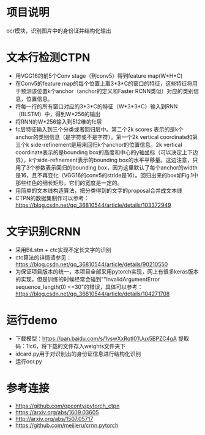 # 项目说明
ocr模块，识别图片中的身份证并结构化输出
# 文本行检测CTPN
- 用VGG16的前5个Conv stage（到conv5）得到feature map(W\*H*C)
- 在Conv5的feature map的每个位置上取3\*3*C的窗口的特征，这些特征将用于预测该位置k个anchor（anchor的定义和Faster RCNN类似）对应的类别信息，位置信息。
- 将每一行的所有窗口对应的3\*3\*C的特征（W\*3\*3\*C）输入到RNN（BLSTM）中，得到W*256的输出
- 将RNN的W*256输入到512维的fc层
- fc层特征输入到三个分类或者回归层中。第二个2k scores 表示的是k个anchor的类别信息（是字符或不是字符）。第一个2k vertical coordinate和第三个k side-refinement是用来回归k个anchor的位置信息。2k vertical coordinate表示的是bounding box的高度和中心的y轴坐标（可以决定上下边界），k个side-refinement表示的bounding box的水平平移量。这边注意，只用了3个参数表示回归的bounding box，因为这里默认了每个anchor的width是16，且不再变化（VGG16的conv5的stride是16）。回归出来的box如Fig.1中那些红色的细长矩形，它们的宽度是一定的。
- 用简单的文本线构造算法，把分类得到的文字的proposal合并成文本线
- CTPN的数据集制作可以参考：https://blog.csdn.net/qq_36810544/article/details/103372949
# 文字识别CRNN
- 采用BiLstm + ctc实现不定长文字的识别
- ctc算法的详情请参见：https://blog.csdn.net/qq_36810544/article/details/90210550
- 为保证项目版本的统一，本项目全部采用pytorch实现，网上有很多keras版本的实现，但是训练的时候经常会碰到""InvalidArgumentError sequence_length(0) <=30"的错误，具体可以参考：https://blog.csdn.net/qq_36810544/article/details/104271708
# 运行demo
- 下载模型：https://pan.baidu.com/s/1vswXxRqtl01Uux5BPZC4gA 提取码：1lc6，将下载的文件存入weights文件夹下
- idcard.py用于对识别出的身份证信息进行结构化识别
- 运行ocr.py
# 参考连接
- https://github.com/opconty/pytorch_ctpn
- https://arxiv.org/abs/1609.03605
- http://arxiv.org/abs/1507.05717
- https://github.com/meijieru/crnn.pytorch

